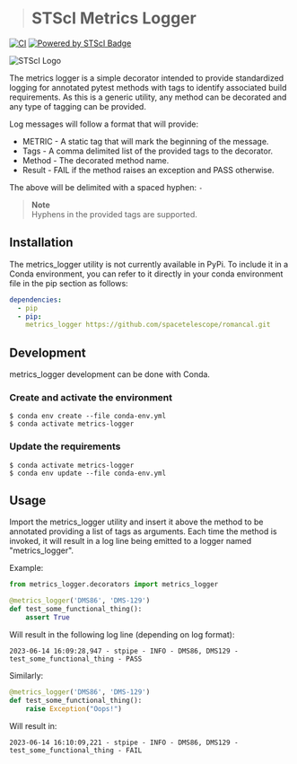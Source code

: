 > # STScI Metrics Logger


[![CI](https://github.com/spacetelescope/metrics_logger/actions/workflows/metrics_logger_ci.yml/badge.svg)](https://github.com/spacetelescope/metrics_logger/actions/workflows/metrics_logger_ci.yml)
[![Powered by STScI Badge](https://img.shields.io/badge/powered%20by-STScI-blue.svg?colorA=707170&colorB=3e8ddd&style=flat)](http://www.stsci.edu)

![STScI Logo](docs/_static/stsci_logo.png)

The metrics logger is a simple decorator intended to provide standardized logging for annotated pytest methods with tags to identify associated build requirements. As this is a generic utility, any method can be decorated and any type of tagging can be provided.

Log messages will follow a format that will provide:

- METRIC - A static tag that will mark the beginning of the message.
- Tags - A comma delimited list of the provided tags to the decorator.
- Method - The decorated method name.
- Result - FAIL if the method raises an exception and PASS otherwise.

The above will be delimited with a spaced hyphen: ` - `

> **Note**\
> Hyphens in the provided tags are supported.

## Installation

The metrics_logger utility is not currently available in PyPi. To include it in a Conda environment, you can refer to it directly in your conda environment file in the pip section as follows:

```yml
dependencies:
  - pip
  - pip:
    metrics_logger https://github.com/spacetelescope/romancal.git
```

## Development

metrics_logger development can be done with Conda.

### Create and activate the environment
```
$ conda env create --file conda-env.yml
$ conda activate metrics-logger
```

### Update the requirements
```
$ conda activate metrics-logger
$ conda env update --file conda-env.yml
```

## Usage

Import the metrics_logger utility and insert it above the method to be annotated providing a list of tags as arguments. Each time the method is invoked, it will result in a log line being emitted to a logger named "metrics_logger".

Example:
```python
from metrics_logger.decorators import metrics_logger

@metrics_logger('DMS86', 'DMS-129')
def test_some_functional_thing():
    assert True
```

Will result in the following log line (depending on log format):
```text
2023-06-14 16:09:28,947 - stpipe - INFO - DMS86, DMS129 - test_some_functional_thing - PASS
```

Similarly:
```python
@metrics_logger('DMS86', 'DMS-129')
def test_some_functional_thing():
    raise Exception("Oops!")
```

Will result in:
```text
2023-06-14 16:10:09,221 - stpipe - INFO - DMS86, DMS129 - test_some_functional_thing - FAIL
```
